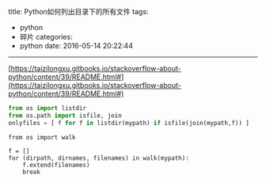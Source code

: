 title: Python如何列出目录下的所有文件
tags:
  - python
  - 碎片
categories:
  - python
date: 2016-05-14 20:22:44
---


[https://taizilongxu.gitbooks.io/stackoverflow-about-python/content/39/README.html#](https://taizilongxu.gitbooks.io/stackoverflow-about-python/content/39/README.html#)
```python
from os import listdir
from os.path import isfile, join
onlyfiles = [ f for f in listdir(mypath) if isfile(join(mypath,f)) ]
```
<!--more-->

```
from os import walk

f = []
for (dirpath, dirnames, filenames) in walk(mypath):
    f.extend(filenames)
    break
```
